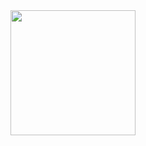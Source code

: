<div align="center">
<img src=https://media.giphy.com/media/RbDKaczqWovIugyJmW/giphy.gif width="200" />
</div>


